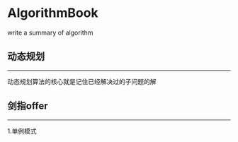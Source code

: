 # AlgorithmBook
write a summary of algorithm

## 动态规划
---
动态规划算法的核心就是记住已经解决过的子问题的解

## 剑指offer
---
1.单例模式